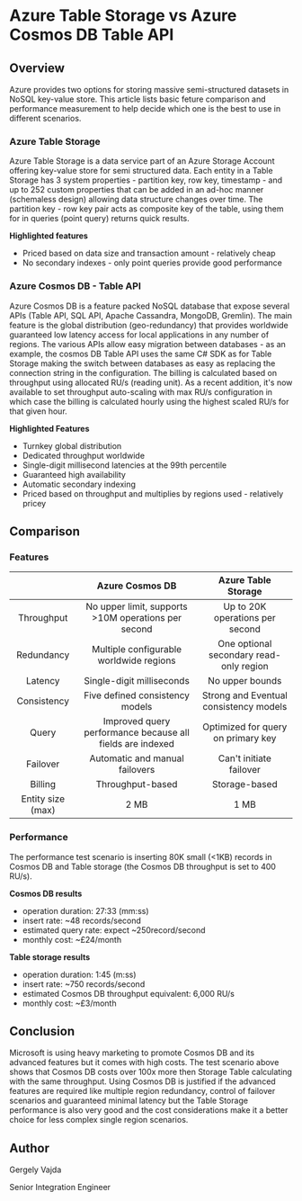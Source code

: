 # Azure Table Storage vs Azure Cosmos DB Table API

## Overview

Azure provides two options for storing massive semi-structured datasets in NoSQL key-value store. This article lists basic feture comparison and performance measurement to help decide which one is the best to use in different scenarios.

### Azure Table Storage

Azure Table Storage is a data service part of an Azure Storage Account offering key-value store for semi structured data. Each entity in a Table Storage has 3 system properties - partition key, row key, timestamp - and up to 252 custom properties that can be added in an ad-hoc manner (schemaless design) allowing data structure changes over time. The partition key - row key pair acts as composite key of the table, using them for in queries (point query) returns quick results.

**Highlighted features**

-   Priced based on data size and transaction amount - relatively cheap
-   No secondary indexes - only point queries provide good performance

### Azure Cosmos DB - Table API

Azure Cosmos DB is a feature packed NoSQL database that expose several APIs (Table API, SQL API, Apache Cassandra, MongoDB, Gremlin). The main feature is the global distribution (geo-redundancy) that provides worldwide guaranteed low latency access for local applications in any number of regions. The various APIs allow easy migration between databases - as an example, the cosmos DB Table API uses the same C# SDK as for Table Storage making the switch between databases as easy as replacing the connection string in the configuration.
The billing is calculated based on throughput using allocated RU/s (reading unit). As a recent addition, it's now available to set throughput auto-scaling with max RU/s configuration in which case the billing is calculated hourly using the highest scaled RU/s for that given hour.

**Highlighted Features**

-   Turnkey global distribution
-   Dedicated throughput worldwide
-   Single-digit millisecond latencies at the 99th percentile
-   Guaranteed high availability
-   Automatic secondary indexing
-   Priced based on throughput and multiplies by regions used - relatively pricey

## Comparison

### Features

|                   |                      Azure Cosmos DB                      |           Azure Table Storage           |
| :---------------: | :-------------------------------------------------------: | :-------------------------------------: |
|    Throughput     |    No upper limit, supports >10M operations per second    |     Up to 20K operations per second     |
|    Redundancy     |          Multiple configurable worldwide regions          | One optional secondary read-only region |
|      Latency      |                 Single-digit milliseconds                 |             No upper bounds             |
|    Consistency    |              Five defined consistency models              | Strong and Eventual consistency models  |
|       Query       | Improved query performance because all fields are indexed |   Optimized for query on primary key    |
|     Failover      |              Automatic and manual failovers               |         Can't initiate failover         |
|      Billing      |                     Throughput-based                      |              Storage-based              |
| Entity size (max) |                           2 MB                            |                  1 MB                   |

### Performance

The performance test scenario is inserting 80K small (<1KB) records in Cosmos DB and Table storage (the Cosmos DB throughput is set to 400 RU/s).

**Cosmos DB results**

-   operation duration: 27:33 (mm:ss)
-   insert rate: ~48 records/second
-   estimated query rate: expect ~250record/second
-   monthly cost: ~£24/month

**Table storage results**

-   operation duration: 1:45 (m:ss)
-   insert rate: ~750 records/second
-   estimated Cosmos DB throughput equivalent: 6,000 RU/s
-   monthly cost: ~£3/month

## Conclusion

Microsoft is using heavy marketing to promote Cosmos DB and its advanced features but it comes with high costs. The test scenario above shows that Cosmos DB costs over 100x more then Storage Table calculating with the same throughput. Using Cosmos DB is justified if the advanced features are required like multiple region redundancy, control of failover scenarios and guaranteed minimal latency but the Table Storage performance is also very good and the cost considerations make it a better choice for less complex single region scenarios.

## Author
Gergely Vajda

Senior Integration Engineer
